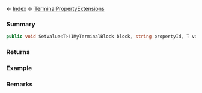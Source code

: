 ← [Index](Api-Index) ← [TerminalPropertyExtensions](Sandbox.ModAPI.Interfaces.TerminalPropertyExtensions)

### Summary

```csharp
public void SetValue<T>(IMyTerminalBlock block, string propertyId, T value)
```

### Returns

### Example

### Remarks

